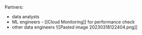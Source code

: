 Partners:
- data analysts
- ML engineers - [[Cloud Monitoring]] for performance check
- other data engineers
![[Pasted image 20230318122404.png]]

